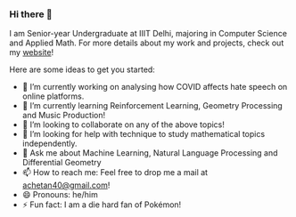 ### Hi there 👋

I am Senior-year Undergraduate at IIIT Delhi, majoring in Computer Science and Applied Math. For more details about my work and projects, check out my [website](http://justachetan.github.io)!

<!--
**justachetan/justachetan** is a ✨ _special_ ✨ repository because its `README.md` (this file) appears on your GitHub profile.
-->
Here are some ideas to get you started:

- 🔭 I’m currently working on analysing how COVID affects hate speech on online platforms.
- 🌱 I’m currently learning Reinforcement Learning, Geometry Processing and Music Production!
- 👯 I’m looking to collaborate on any of the above topics!
- 🤔 I’m looking for help with technique to study mathematical topics independently.
- 💬 Ask me about Machine Learning, Natural Language Processing and Differential Geometry
- 📫 How to reach me: Feel free to drop me a mail at achetan40@gmail.com!
- 😄 Pronouns: he/him
- ⚡ Fun fact: I am a die hard fan of Pokémon!

